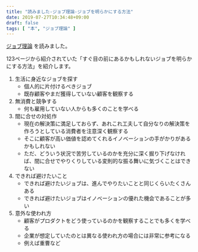 ```yaml
---
title: "読みました-ジョブ理論-ジョブを明らかにする方法"
date: 2019-07-27T10:34:48+09:00
draft: false
tags: [ "本", "ジョブ理論" ]
---
```


[ジョブ理論](https://amzn.to/2ykWBTT) を読みました。

123ページから紹介されていた「すぐ目の前にあるかもしれないジョブを明らかにする方法」を紹介します。

1. 生活に身近なジョブを探す
    - 個人的に片付けるべきジョブ
    - 既存顧客やまだ獲得していない顧客を観察する
2. 無消費と競争する
    - 何も雇用していない人からも多くのことを学べる
3. 間に合せの対処作
    - 現在の解決策に満足しておらず、あれこれ工夫して自分なりの解決策を作ろうとしている消費者を注意深く観察する
    - そこに顧客が高い価値を認めてくれるイノベーションの手がかりがあるかもしれない
    - ただ、どういう状況で苦労しているのかを充分に深く掘り下げなければ、間に合せでやりくりしている変則的な振る舞いに気づくことはできない
4. できれば避けたいこと
    - できれば避けたいジョブは、進んでやりたいことと同じくらいたくさんある
    - できれば避けたいジョブはイノベーションの優れた機会であることが多い
5. 意外な使われ方
    - 顧客がプロダクトをどう使っているのかを観察することでも多くを学べる
    - 企業が想定していたのとは異なる使われ方の場合には非常に参考になる
    - 例えば重曹など
    